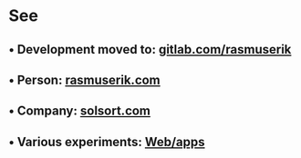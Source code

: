 # See 
## • Development moved to: [gitlab.com/rasmuserik](https://gitlab.com/rasmuserik)
## • Person: [rasmuserik.com](https://rasmuserik.com) 
## • Company: [solsort.com](https://solsort.dk)
## • Various experiments: [Web/apps](https://solsort.dk/web-apps)
